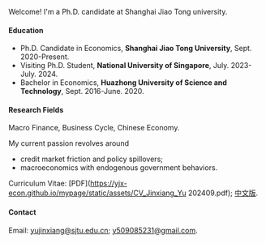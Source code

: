 Welcome! I'm a Ph.D. candidate at Shanghai Jiao Tong university. 

#### Education
* Ph.D. Candidate in Economics, **Shanghai Jiao Tong University**, Sept. 2020-Present.
* Visiting Ph.D. Student, **National University of Singapore**, July. 2023-July. 2024.
* Bachelor in Economics, **Huazhong University of Science and Technology**,  Sept. 2016-June. 2020.
 
#### Research Fields
Macro Finance, Business Cycle, Chinese Economy.

My current passion revolves around 
* credit market friction and policy spillovers; 
* macroeconomics with endogenous government behaviors.  

Curriculum Vitae:   [PDF](https://yjx-econ.github.io/mypage/static/assets/CV_Jinxiang_Yu 202409.pdf); [中文版](https://yjx-econ.github.io/mypage/static/assets/%E4%BF%9E%E9%94%A6%E7%A5%A5_%E4%B8%AD%E6%96%87%E7%AE%80%E5%8E%86202409.pdf).

#### Contact<p id="contact-info"></p>

Email: [yujinxiang@sjtu.edu.cn](mailto:yujinxiang@sjtu.edu.cn); [y509085231@gmail.com](mailto:y509085231@gmail.com).

